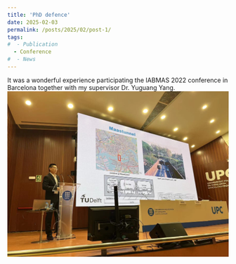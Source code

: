 ```yaml
---
title: 'PhD defence'
date: 2025-02-03
permalink: /posts/2025/02/post-1/
tags:
#  - Publication
  - Conference
#  - News
---
```


It was a wonderful experience participating the IABMAS 2022 conference in Barcelona together with my supervisor Dr. Yuguang Yang.  
![Conference picture](https://github.com/haocheng1995/haocheng1995.github.io/blob/master/images/IABMAS%202022.jpg)
